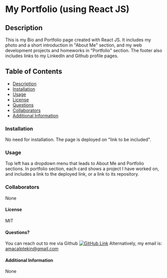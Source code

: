 # My Portfolio (using React JS)
## Description
This is my Bio and Portfolio page created with React JS. It includes my photo and a short introduction in "About Me" section, and my web development projects and homeworks in "Portfolio" section. The footer also includes links to my LinkedIn and Github profile pages.

## Table of Contents
* [Description](#Description)
* [Installation](#Installation)
* [Usage](#Usage)
* [License](#License)
* [Questions](#Questions)
* [Collaborators](#Collaborators)
* [Additional Information](#Additional-Information)

### Installation
No need for installation. The page is deployed on "link to be included".

### Usage
Top left has a dropdown menu that leads to About Me and Portfolio sections. In portfolio section, each card shows a project I have worked on, and includes a link to the deployed link, or a link to its repository.

### Collaborators
None

#### License
MIT

#### Questions?
You can reach out to me via Github [![GitHub Link](https://img.shields.io/badge/Github-umutamac-lightgrey.svg)](https://github.com/umutamac)
Alternatively, my email is: amacalptekin@gmail.com

#### Additional Information
None